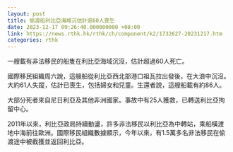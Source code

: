 ```yaml
---
layout: post
title: 偷渡船利比亞海域沉估計逾60人喪生
date: 2023-12-17 09:26:40.000000000 +08:00
link: https://news.rthk.hk/rthk/ch/component/k2/1732627-20231217.htm
categories: rthk
---
```


一艘載有非法移民的船隻在利比亞海域沉沒，估計超過60人死亡。

國際移民組織周六說，這艘船從利比亞西北部港口祖瓦拉出發後，在大浪中沉沒。大約61人失蹤，估計已喪生，包括婦女和兒童。生還者說，這艘船載有約86人。

大部分死者來自尼日利亞及其他非洲國家。事故中有25人獲救，已轉送利比亞拘留中心。

2011年以來，利比亞政局持續動盪，許多非法移民以利比亞為中轉站，乘船橫渡地中海前往歐洲。國際移民組織數據顯示，今年以來，有1.5萬多名非法移民在偷渡途中被截獲並返回利比亞。

